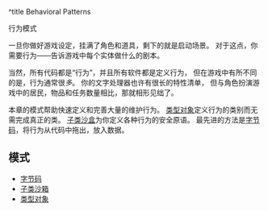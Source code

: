 ^title Behavioral Patterns

行为模式

一旦你做好游戏设定，挂满了角色和道具，剩下的就是启动场景。
对于这点，你需要行为——告诉游戏中每个实体做什么的剧本。

当然，所有代码都是“行为”，并且所有软件都是定义行为，
但在游戏中有所不同的是，行为通常很*多*。
你的文字处理器也许有很长的特性清单，
但与角色扮演游戏中的居民，物品和任务数量相比，那就相形见绌了。

本章的模式帮助快速定义和完善大量的维护行为。
[类型对象](type-object.html)定义行为的类别而无需完成真正的类。
[子类沙盒](subclass-sandbox.html)为你定义各种行为的安全原语。
最先进的方法是[字节码](bytecode.html)，将行为从代码中拖出，放入数据。

## 模式

* [字节码](bytecode.html)
* [子类沙箱](subclass-sandbox.html)
* [类型对象](type-object.html)
